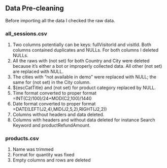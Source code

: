 ## Data Pre-cleaning

Before importing all the data I checked the raw data. 

### all_sessions.csv

1. Two columns potentially can be keys: fullVisitorId and visitId. Both columns contained duplicates and NULLs. For both columns I deleted NULLs.
2. All the raws with (not set) for both Country and City were deleted because it’s either a bot or improperly collected data. All other (not set) are replaced with NULL.
3. The cities with “not available in demo” were replaced with NULL; the same for (not set) in the City column.
4. ${escCatTitle} and (not set) for product category replaced by NULL.
5. Time format converted to proper format =INT(C2/100)/24+MOD(C2,100)/1440
6. Date format converted to proper format =DATE(LEFT(J2,4),MID(J2,5,2),RIGHT(J2,2))
7. Columns without headers and data deleted.
8. Columns with headers and without data deleted for instance Search Keyword and productRefundAmount. 


### products.csv 

1. Name was trimmed 
2. Format for quantity was fixed
3. Empty columns and rows are deleted
